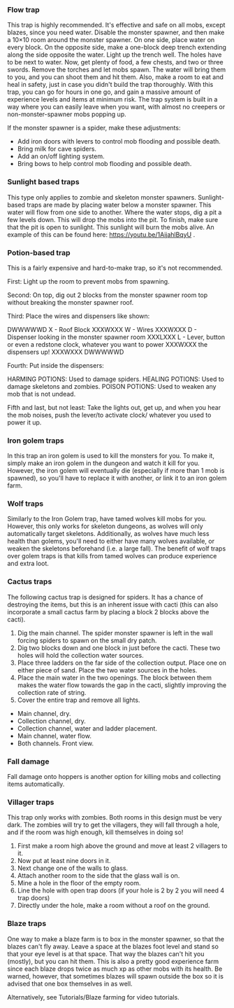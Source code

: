 ### Flow trap
This trap is highly recommended. It's effective and safe on all mobs, except blazes, since you need water. Disable the monster spawner, and then make a 10×10 room around the monster spawner. On one side, place water on every block. On the opposite side, make a one-block deep trench extending along the side opposite the water. Light up the trench well. The holes have to be next to water. Now, get plenty of food, a few chests, and two or three swords. Remove the torches and let mobs spawn. The water will bring them to you, and you can shoot them and hit them. Also, make a room to eat and heal in safety, just in case you didn't build the trap thoroughly. With this trap, you can go for hours in one go, and gain a massive amount of experience levels and items at minimum risk. The trap system is built in a way where you can easily leave when you want, with almost no creepers or non-monster-spawner mobs popping up.

If the monster spawner is a spider, make these adjustments:

- Add iron doors with levers to control mob flooding and possible death.
- Bring milk for cave spiders.
- Add an on/off lighting system.
- Bring bows to help control mob flooding and possible death.

### Sunlight based traps
This type only applies to zombie and skeleton monster spawners. Sunlight-based traps are made by placing water below a monster spawner. This water will flow from one side to another. Where the water stops, dig a pit a few levels down. This will drop the mobs into the pit. To finish, make sure that the pit is open to sunlight. This sunlight will burn the mobs alive. An example of this can be found here: https://youtu.be/1AijahlBqyU .

### Potion-based trap
This is a fairly expensive and hard-to-make trap, so it's not recommended.

First: Light up the room to prevent mobs from spawning.

Second: On top, dig out 2 blocks from the monster spawner room top without breaking the monster spawner roof.

Third: Place the wires and dispensers like shown:

DWWWWWD    X - Roof Block
XXXWXXX    W - Wires
XXXWXXX    D - Dispenser looking in the monster spawner room
XXXLXXX    L - Lever, button or even a redstone clock, whatever you want to power
XXXWXXX        the dispensers up!
XXXWXXX
DWWWWWD 

Fourth: Put inside the dispensers:

HARMING POTIONS: Used to damage spiders.
HEALING POTIONS: Used to damage skeletons and zombies.
POISON POTIONS: Used to weaken any mob that is not undead.

Fifth and last, but not least: Take the lights out, get up, and when you hear the mob noises, push the lever/to activate clock/ whatever you used to power it up.

### Iron golem traps
In this trap an iron golem is used to kill the monsters for you. To make it, simply make an iron golem in the dungeon and watch it kill for you. However, the iron golem will eventually die (especially if more than 1 mob is spawned), so you'll have to replace it with another, or link it to an iron golem farm.

### Wolf traps
Similarly to the Iron Golem trap, have tamed wolves kill mobs for you. However, this only works for skeleton dungeons, as wolves will only automatically target skeletons. Additionally, as wolves have much less health than golems, you'll need to either have many wolves available, or weaken the skeletons beforehand (i.e. a large fall). The benefit of wolf traps over golem traps is that kills from tamed wolves can produce experience and extra loot.

### Cactus traps
The following cactus trap is designed for spiders. It has a chance of destroying the items, but this is an inherent issue with cacti (this can also incorporate a small cactus farm by placing a block 2 blocks above the cacti).

1. Dig the main channel. The spider monster spawner is left in the wall forcing spiders to spawn on the small dry patch.
2. Dig two blocks down and one block in just before the cacti. These two holes will hold the collection water sources.
3. Place three ladders on the far side of the collection output. Place one on either piece of sand. Place the two water sources in the holes.
4. Place the main water in the two openings. The block between them makes the water flow towards the gap in the cacti, slightly improving the collection rate of string.
5. Cover the entire trap and remove all lights.

- Main channel, dry.
- Collection channel, dry.
- Collection channel, water and ladder placement.
- Main channel, water flow.
- Both channels. Front view.

### Fall damage
Fall damage onto hoppers is another option for killing mobs and collecting items automatically.

### Villager traps
This trap only works with zombies. Both rooms in this design must be very dark. The zombies will try to get the villagers, they will fall through a hole, and if the room was high enough, kill themselves in doing so!

1. First make a room high above the ground and move at least 2 villagers to it.
2. Now put at least nine doors in it.
3. Next change one of the walls to glass.
4. Attach another room to the side that the glass wall is on.
5. Mine a hole in the floor of the empty room.
6. Line the hole with open trap doors (if your hole is 2 by 2 you will need 4 trap doors)
7. Directly under the hole, make a room without a roof on the ground.

### Blaze traps
One way to make a blaze farm is to box in the monster spawner, so that the blazes can't fly away. Leave a space at the blazes foot level and stand so that your eye level is at that space. That way the blazes can't hit you (mostly), but you can hit them. This is also a pretty good experience farm since each blaze drops twice as much xp as other mobs with its health. Be warned, however, that sometimes blazes will spawn outside the box so it is advised that one box themselves in as well.

Alternatively, see Tutorials/Blaze farming for video tutorials.

